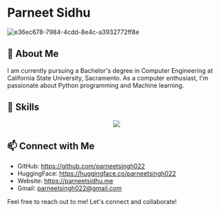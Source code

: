<!--### Hi there 👋
-->
<!--
**parneetsingh022/parneetsingh022** is a ✨ _special_ ✨ repository because its `README.md` (this file) appears on your GitHub profile.

Here are some ideas to get you started:

- 🔭 I’m currently working on ...
- 🌱 I’m currently learning ...
- 👯 I’m looking to collaborate on ...
- 🤔 I’m looking for help with ...
- 💬 Ask me about ...
- 📫 How to reach me: ...
- 😄 Pronouns: ...
- ⚡ Fun fact: ...
-->
# Parneet Sidhu

![e36ec678-7984-4cdd-8e4c-a3932772ff8e](https://github.com/parneetsingh022/parneetsingh022/assets/99793808/12cead9c-3511-4a75-b81f-2509159bd030)


## 👋 About Me

I am currently pursuing a Bachelor's degree in Computer Engineering at California State University, Sacramento.
As a computer enthusiast, I'm passionate about Python programming and Machine learning.

## 🚀 Skills

<p align="center">
  <a href="https://skillicons.dev">
    <img src="https://skillicons.dev/icons?i=python,java,javascript,html,css,tensorflow,django,sqlite,docker" />
  </a>
</p>

<!--## 💼 Projects

### [Project Name]

- **Description:** Brief description of the project
- **Repository:** [Link to the repository]

### [Project Name]

- **Description:** Brief description of the project
- **Repository:** [Link to the repository]-->

## 📫 Connect with Me

- GitHub: https://github.com/parneetsingh022
- HuggingFace: https://huggingface.co/parneetsingh022
- Website: https://parneetsidhu.me
- Gmail: parneetsingh022@gmail.com


Feel free to reach out to me! Let's connect and collaborate!
